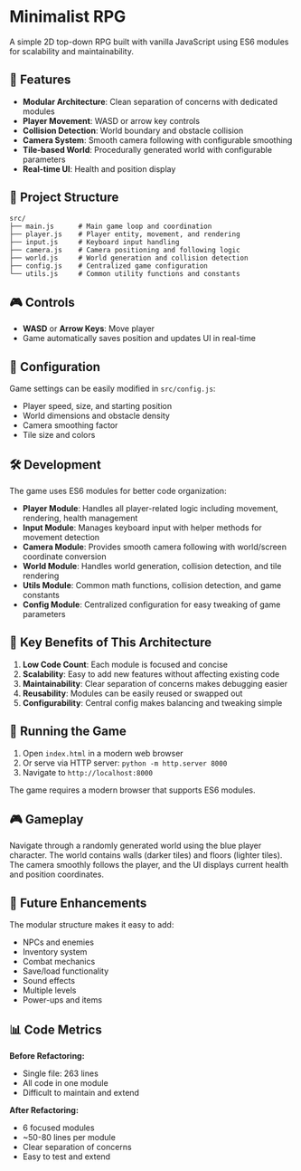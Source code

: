 # Minimalist RPG

A simple 2D top-down RPG built with vanilla JavaScript using ES6 modules for scalability and maintainability.

## 🚀 Features

- **Modular Architecture**: Clean separation of concerns with dedicated modules
- **Player Movement**: WASD or arrow key controls
- **Collision Detection**: World boundary and obstacle collision
- **Camera System**: Smooth camera following with configurable smoothing
- **Tile-based World**: Procedurally generated world with configurable parameters
- **Real-time UI**: Health and position display

## 📁 Project Structure

```
src/
├── main.js      # Main game loop and coordination
├── player.js    # Player entity, movement, and rendering
├── input.js     # Keyboard input handling
├── camera.js    # Camera positioning and following logic
├── world.js     # World generation and collision detection
├── config.js    # Centralized game configuration
└── utils.js     # Common utility functions and constants
```

## 🎮 Controls

- **WASD** or **Arrow Keys**: Move player
- Game automatically saves position and updates UI in real-time

## 🔧 Configuration

Game settings can be easily modified in `src/config.js`:

- Player speed, size, and starting position
- World dimensions and obstacle density
- Camera smoothing factor
- Tile size and colors

## 🛠️ Development

The game uses ES6 modules for better code organization:

- **Player Module**: Handles all player-related logic including movement, rendering, health management
- **Input Module**: Manages keyboard input with helper methods for movement detection
- **Camera Module**: Provides smooth camera following with world/screen coordinate conversion
- **World Module**: Handles world generation, collision detection, and tile rendering
- **Utils Module**: Common math functions, collision detection, and game constants
- **Config Module**: Centralized configuration for easy tweaking of game parameters

## 🎯 Key Benefits of This Architecture

1. **Low Code Count**: Each module is focused and concise
2. **Scalability**: Easy to add new features without affecting existing code
3. **Maintainability**: Clear separation of concerns makes debugging easier
4. **Reusability**: Modules can be easily reused or swapped out
5. **Configurability**: Central config makes balancing and tweaking simple

## 🚀 Running the Game

1. Open `index.html` in a modern web browser
2. Or serve via HTTP server: `python -m http.server 8000`
3. Navigate to `http://localhost:8000`

The game requires a modern browser that supports ES6 modules.

## 🎮 Gameplay

Navigate through a randomly generated world using the blue player character. The world contains walls (darker tiles) and floors (lighter tiles). The camera smoothly follows the player, and the UI displays current health and position coordinates.

## 🔮 Future Enhancements

The modular structure makes it easy to add:
- NPCs and enemies
- Inventory system
- Combat mechanics
- Save/load functionality
- Sound effects
- Multiple levels
- Power-ups and items

## 📊 Code Metrics

**Before Refactoring:**
- Single file: 263 lines
- All code in one module
- Difficult to maintain and extend

**After Refactoring:**
- 6 focused modules
- ~50-80 lines per module
- Clear separation of concerns
- Easy to test and extend
